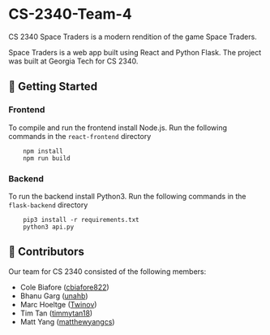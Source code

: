 # CS-2340-Team-4

CS 2340 Space Traders is a modern rendition of the game Space Traders.

Space Traders is a web app built using React and Python Flask. The project was built at Georgia Tech for CS 2340.

## 🚀 Getting Started

### Frontend

To compile and run the frontend install Node.js. Run the following commands in the `react-frontend` directory

```
    npm install  
    npm run build
```

### Backend

To run the backend install Python3. Run the following commands in the `flask-backend` directory

```
    pip3 install -r requirements.txt
    python3 api.py
```

## 👥 Contributors

Our team for CS 2340 consisted of the following members:

- Cole Biafore ([cbiafore822](https://github.com/cbiafore822))
- Bhanu Garg ([unahb](https://github.com/unahb))
- Marc Hoeltge ([Twinov](https://github.com/Twinov))
- Tim Tan ([timmytan18](https://github.com/timmytan18))
- Matt Yang ([matthewyangcs](https://github.com/matthewyangcs))
```

